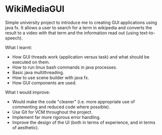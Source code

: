 # WikiMediaGUI

Simple university project to introduce me to creating GUI applications using java fx. It allows a user to search for a term in wikipedia and converts the result to a video with that term and the information read out (using text-to-speech).

What I learnt:
- How GUI threads work (application versus task) and what should be executed on them.
- How to run linux bash commands in java processes.
- Basic java multithreading.
- How to use scene builder with java fx.
- How GUI components are used.

What I would improve:
- Would make the code "cleaner" (i.e. more appropriate use of commenting and reduced code where possible).
- Use Git for VCM throughout the project.
- Implement far more rigorous error handling.
- Improve the design of the UI (both in terms of experience, and in terms of aesthetic).

